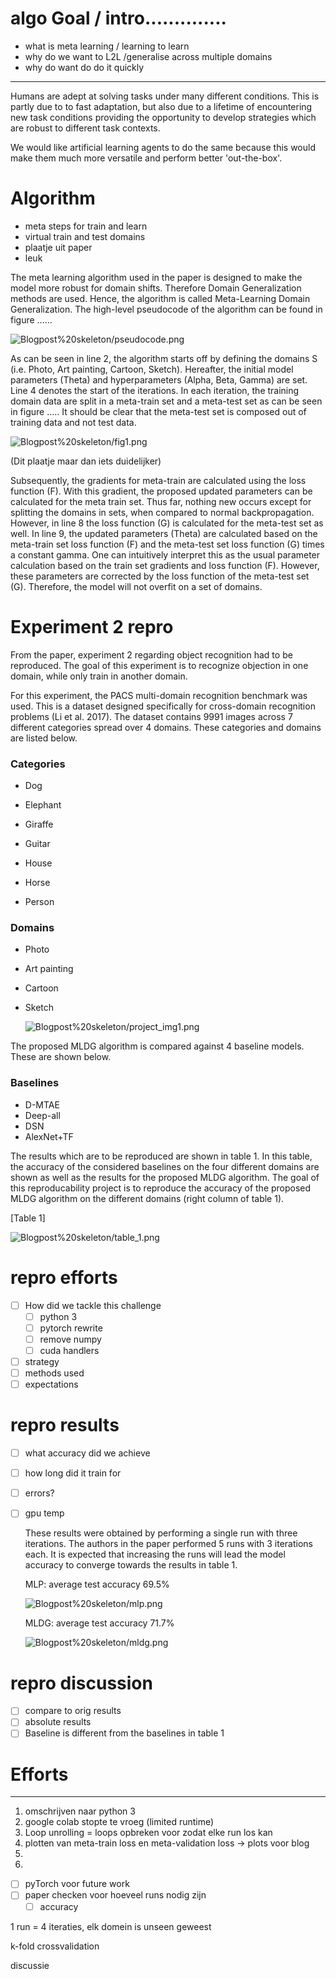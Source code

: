 # algo Goal / intro..............

- what is meta learning / learning to learn
- why do we want to L2L /generalise across multiple domains
- why do want do do it quickly

---

Humans are adept at solving tasks under many different conditions. This is partly due to to fast adaptation, but also due to a lifetime of encountering new task conditions providing the opportunity to develop strategies which are robust to different task contexts. 

We would like artificial learning agents to do the same because this would make them much more versatile and perform better 'out-the-box'.

# Algorithm

- meta steps for train and learn
- virtual train and test domains
- plaatje uit paper
- leuk

The meta learning algorithm used in the paper is designed to make the model more robust for domain shifts. Therefore Domain Generalization methods are used. Hence, the algorithm is called Meta-Learning Domain Generalization. The high-level pseudocode of the algorithm can be found in figure ......

![Blogpost%20skeleton/pseudocode.png](Blogpost%20skeleton/pseudocode.png)

As can be seen in line 2, the algorithm starts off by defining the domains S (i.e. Photo, Art painting, Cartoon, Sketch). Hereafter, the initial model parameters (Theta) and hyperparameters (Alpha, Beta, Gamma) are set. Line 4 denotes the start of the iterations. In each iteration, the training domain data are split in a meta-train set and a meta-test set as can be seen in figure ..... It should be clear that the meta-test set is composed out of training data and not test data. 

![Blogpost%20skeleton/fig1.png](Blogpost%20skeleton/fig1.png)

(Dit plaatje maar dan iets duidelijker)

Subsequently, the gradients for meta-train are calculated using the loss function (F). With this gradient, the proposed updated parameters can be calculated for the meta train set. Thus far, nothing new occurs except for splitting the domains in sets, when compared to normal backpropagation. However, in line 8 the loss function (G) is calculated for the meta-test set as well. In line 9, the updated parameters (Theta) are calculated based on the meta-train set loss function (F) and the meta-test set loss function (G) times a constant gamma. One can intuitively interpret this as the usual parameter calculation based on the train set gradients and loss function (F). However, these parameters are corrected by the loss function of the meta-test set (G). Therefore, the model will not overfit on a set of domains. 

# Experiment 2 repro

From the paper, experiment 2 regarding object recognition had to be reproduced. The goal of this experiment is to recognize objection in one domain, while only train in another domain.

For this experiment, the PACS multi-domain recognition benchmark was used. This is a dataset designed specifically for cross-domain recognition problems (Li et al. 2017). The dataset contains 9991 images across 7 different categories spread over 4 domains. These categories and domains are listed below.

### Categories

- Dog
- Elephant

- Giraffe
- Guitar
- House
- Horse
- Person

### Domains

- Photo
- Art painting
- Cartoon
- Sketch

    ![Blogpost%20skeleton/project_img1.png](Blogpost%20skeleton/project_img1.png)

The proposed MLDG algorithm is compared against 4 baseline models. These are shown below.

### Baselines

- D-MTAE
- Deep-all
- DSN
- AlexNet+TF

The results which are to be reproduced are shown in table 1. In this table, the accuracy of the considered baselines on the four different domains are shown as well as the results for the proposed MLDG algorithm. The goal of this reproducability project is to reproduce the accuracy of the proposed MLDG algorithm on the different domains (right column of table 1).

[Table 1]

![Blogpost%20skeleton/table_1.png](Blogpost%20skeleton/table_1.png)

# repro efforts

- [ ]  How did we tackle this challenge
    - [ ]  python 3
    - [ ]  pytorch rewrite
    - [ ]  remove numpy
    - [ ]  cuda handlers
- [ ]  strategy
- [ ]  methods used
- [ ]  expectations

# repro results

- [ ]  what accuracy did we achieve
- [ ]  how long did it train for
- [ ]  errors?
- [ ]  gpu temp

    These results were obtained by performing a single run with three iterations. The authors in the paper performed 5 runs with 3 iterations each. It is expected that increasing the runs will lead the model accuracy to converge towards the results in table 1.

    MLP: average test accuracy 69.5%

    ![Blogpost%20skeleton/mlp.png](Blogpost%20skeleton/mlp.png)

    MLDG: average test accuracy 71.7%

    ![Blogpost%20skeleton/mldg.png](Blogpost%20skeleton/mldg.png)

# repro discussion

- [ ]  compare to orig results
- [ ]  absolute results
- [ ]  Baseline is different from the baselines in table 1

# Efforts

---

1. omschrijven naar python 3
2. google colab stopte te vroeg (limited runtime)
3. Loop unrolling = loops opbreken voor zodat elke run los kan
4. plotten van meta-train loss en meta-validation loss → plots voor blog
5. 
6. 

- [ ]  pyTorch voor future work
- [ ]  paper checken voor hoeveel runs nodig zijn
    - [ ]  accuracy

1 run = 4 iteraties, elk domein is unseen geweest

k-fold crossvalidation

discussie
